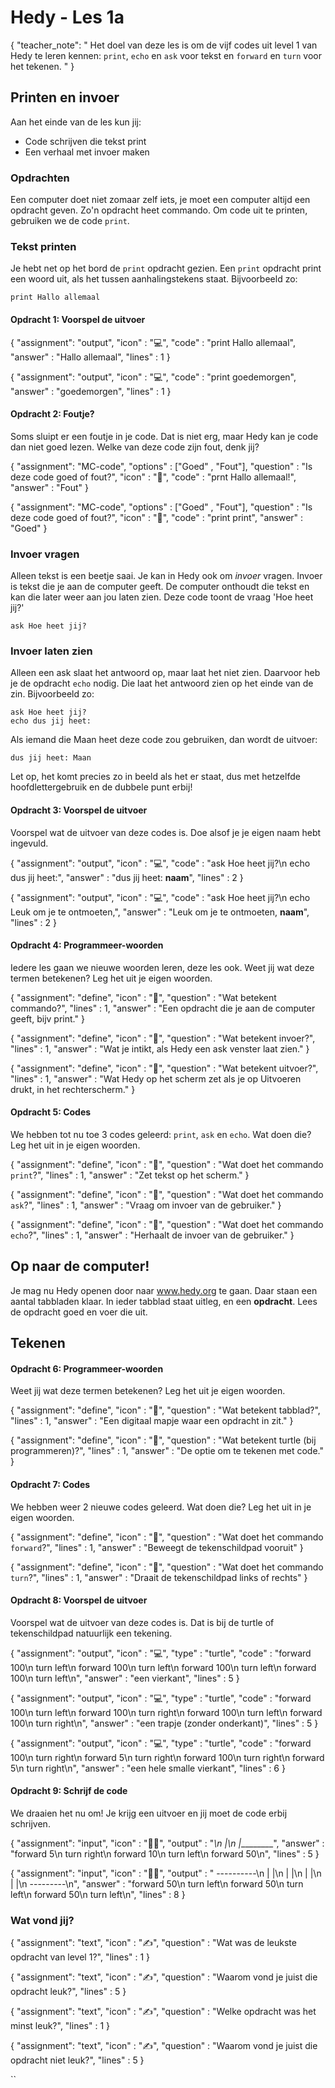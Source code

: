 # Hedy - Les 1a


{
    "teacher_note": " Het doel van deze les is om de vijf codes uit level 1 van Hedy te leren kennen: `print`, `echo` en `ask` voor tekst en `forward` en `turn` voor het tekenen. "
}



## Printen en invoer

Aan het einde van de les kun jij:

* Code schrijven die tekst print
* Een verhaal met invoer maken

### Opdrachten
Een computer doet niet zomaar zelf iets, je moet een computer altijd een opdracht geven. Zo'n opdracht heet commando. Om code uit te printen, gebruiken we de code `print`.

### Tekst printen

Je hebt net op het bord de `print` opdracht gezien. 
Een `print` opdracht print een woord uit, als het tussen aanhalingstekens staat. Bijvoorbeeld zo:

```hedy
print Hallo allemaal
```

#### Opdracht 1: Voorspel de uitvoer

{
    "assignment": "output",
    "icon"      : "💻",
    "code"      : "print Hallo allemaal",
    "answer"    : "Hallo allemaal",
    "lines"     : 1
}

{
    "assignment": "output",
    "icon"      : "💻",
    "code"      : "print goedemorgen",
    "answer"    : "goedemorgen",
    "lines"     : 1
}



#### Opdracht 2: Foutje?
Soms sluipt er een foutje in je code. Dat is niet erg, maar Hedy kan je code dan niet goed lezen.
Welke van deze code zijn fout, denk jij?

{
    "assignment": "MC-code",
    "options"   : ["Goed" , "Fout"],
    "question"  : "Is deze code goed of fout?",
    "icon"      : "🤔",
    "code"      : "prnt Hallo allemaal!",
    "answer"    : "Fout"
}

{
    "assignment": "MC-code",
    "options"   : ["Goed" , "Fout"],
    "question"  : "Is deze code goed of fout?",
    "icon"      : "🤔",
    "code"      : "print print",
    "answer"    : "Goed"
}



### Invoer vragen

Alleen tekst is een beetje saai. Je kan in Hedy ook om _invoer_ vragen. Invoer is tekst die je aan de computer geeft.
De computer onthoudt die tekst en kan die later weer aan jou laten zien.
Deze code toont de vraag 'Hoe heet jij?'

```hedy
ask Hoe heet jij?
```

### Invoer laten zien

Alleen een ask slaat het antwoord op, maar laat het niet zien. Daarvoor heb je de opdracht `echo` nodig. Die laat het antwoord zien op het einde van de zin.
Bijvoorbeeld zo:

```hedy
ask Hoe heet jij?
echo dus jij heet: 
```

Als iemand die Maan heet deze code zou gebruiken, dan wordt de uitvoer:

```
dus jij heet: Maan
```

Let op, het komt precies zo in beeld als het er staat, dus met hetzelfde hoofdlettergebruik en de dubbele punt erbij!


#### Opdracht 3: Voorspel de uitvoer

Voorspel wat de uitvoer van deze codes is. Doe alsof je je eigen naam hebt ingevuld.

{
    "assignment": "output",
    "icon"      : "💻",
    "code"      : "ask Hoe heet jij?\n
                    echo dus jij heet:",
    "answer"    : "dus jij heet: **naam**",
    "lines"     : 2
}

{
    "assignment": "output",
    "icon"      : "💻",
    "code"      : "ask Hoe heet jij?\n
                    echo Leuk om je te ontmoeten,",
    "answer"    : "Leuk om je te ontmoeten, **naam**",
    "lines"     : 2
}


#### Opdracht 4: Programmeer-woorden 

Iedere les gaan we nieuwe woorden leren, deze les ook. Weet jij wat deze termen betekenen? Leg het uit je eigen woorden. 

{
    "assignment": "define",
    "icon"      : "📖",
    "question"  : "Wat betekent commando?",
    "lines"     : 1,
    "answer"    : "Een opdracht die je aan de computer geeft, bijv print."
}

{
    "assignment": "define",
    "icon"      : "📖",
    "question"  : "Wat betekent invoer?",
    "lines"     : 1,
    "answer"    : "Wat je intikt, als Hedy een ask venster laat zien."
}

{
    "assignment": "define",
    "icon"      : "📖",
    "question"  : "Wat betekent uitvoer?",
    "lines"     : 1,
    "answer"    : "Wat Hedy op het scherm zet als je op Uitvoeren drukt, in het rechterscherm."
}

#### Opdracht 5: Codes

We hebben tot nu toe 3 codes geleerd: `print`, `ask` en `echo`. Wat doen die? Leg het uit in je eigen woorden. 

{
    "assignment": "define",
    "icon"      : "📖",
    "question"  : "Wat doet het commando `print`?",
    "lines"     : 1,
    "answer"    : "Zet tekst op het scherm."
}

{
    "assignment": "define",
    "icon"      : "📖",
    "question"  : "Wat doet het commando `ask`?",
    "lines"     : 1,
    "answer"    : "Vraag om invoer van de gebruiker."
}

{
    "assignment": "define",
    "icon"      : "📖",
    "question"  : "Wat doet het commando `echo`?",
    "lines"     : 1,
    "answer"    : "Herhaalt de invoer van de gebruiker."
}

## Op naar de computer!

Je mag nu Hedy openen door naar www.hedy.org te gaan. Daar staan een aantal tabbladen klaar.
In ieder tabblad staat uitleg, en een **opdracht**. Lees de opdracht goed en voer die uit.

## Tekenen


#### Opdracht 6: Programmeer-woorden 

Weet jij wat deze termen betekenen? Leg het uit je eigen woorden. 

{
    "assignment": "define",
    "icon"      : "📖",
    "question"  : "Wat betekent tabblad?",
    "lines"     : 1,
    "answer"    : "Een digitaal mapje waar een opdracht in zit."
}

{
    "assignment": "define",
    "icon"      : "📖",
    "question"  : "Wat betekent turtle (bij programmeren)?",
    "lines"     : 1,
    "answer"    : "De optie om te tekenen met code."
}

#### Opdracht 7: Codes

We hebben weer 2 nieuwe codes geleerd. Wat doen die? Leg het uit in je eigen woorden. 

{
    "assignment": "define",
    "icon"      : "📖",
    "question"  : "Wat doet het commando `forward`?",
    "lines"     : 1,
    "answer"    : "Beweegt de tekenschildpad vooruit"
}

{
    "assignment": "define",
    "icon"      : "📖",
    "question"  : "Wat doet het commando `turn`?",
    "lines"     : 1,
    "answer"    : "Draait de tekenschildpad links of rechts"
}


#### Opdracht 8: Voorspel de uitvoer

Voorspel wat de uitvoer van deze codes is. Dat is bij de turtle of tekenschildpad natuurlijk een tekening.

{
    "assignment": "output",
    "icon"      : "💻",
    "type"      : "turtle",
    "code"      : "forward 100\n
                    turn left\n
                    forward 100\n
                    turn left\n
                    forward 100\n
                    turn left\n
                    forward 100\n
                    turn left\n",
    "answer"    : "een vierkant",
    "lines"     : 5
}

{
    "assignment": "output",
    "icon"      : "💻",
    "type"      : "turtle",
    "code"      : "forward 100\n
                    turn left\n
                    forward 100\n
                    turn right\n
                    forward 100\n
                    turn left\n
                    forward 100\n
                    turn right\n",
    "answer"    : "een trapje (zonder onderkant)",
    "lines"     : 5
}

{
    "assignment": "output",
    "icon"      : "💻",
    "type"      : "turtle",
    "code"      : "forward 100\n
                    turn right\n
                    forward 5\n
                    turn right\n
                    forward 100\n
                    turn right\n
                    forward 5\n
                    turn right\n",
    "answer"    : "een hele smalle vierkant",
    "lines"     : 6
}


#### Opdracht 9: Schrijf de code

We draaien het nu om! Je krijg een uitvoer en jij moet de code erbij schrijven.

{
    "assignment": "input",
    "icon"      : "🧑‍💻",
    "output"    : "_\n |\n |_________",
    "answer"    : "forward 5\n
                    turn right\n
                    forward 10\n
                    turn left\n
                    forward 50\n",
    "lines"     : 5
}


{
    "assignment": "input",
    "icon"      : "🧑‍💻",
    "output"    : "
----------\n
|        |\n
|        |\n
|        |\n
|        |\n
---------\n",
    "answer"    : "forward 50\n
                    turn left\n
                    forward 50\n
                    turn left\n
                    forward 50\n
                    turn left\n",
    "lines"     : 8
}



### Wat vond jij?

{
    "assignment": "text",
    "icon"      : "✍️",
    "question"  : "Wat was de leukste opdracht van level 1?",
    "lines"     : 1
}

{
    "assignment": "text",
    "icon"      : "✍️",
    "question"  : "Waarom vond je juist die opdracht leuk?",
    "lines"     : 5
}

{
    "assignment": "text",
    "icon"      : "✍️",
    "question"  : "Welke opdracht was het minst leuk?",
    "lines"     : 1
}

{
    "assignment": "text",
    "icon"      : "✍️",
    "question"  : "Waarom vond je juist die opdracht niet leuk?",
    "lines"     : 5
}


``
